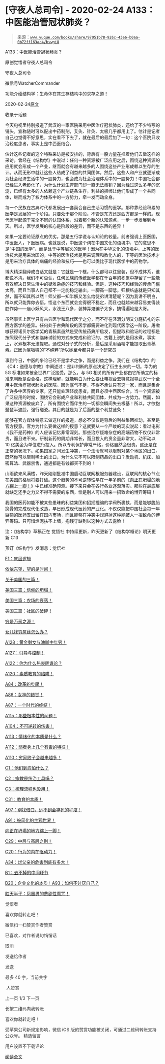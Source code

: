 # [守夜人总司令] - 2020-02-24 A133：中医能治管冠状肺炎？

> 来源：[`www.yuque.com/books/share/97051b78-926c-43e6-b0aa-0b72ff163ac4/bswgi8`](https://www.yuque.com/books/share/97051b78-926c-43e6-b0aa-0b72ff163ac4/bswgi8)



A133：中医能治管冠状肺炎？ 

原创觉悟者守夜人总司令 

守夜人总司令 

微信号WatcherCommander 

功能介绍结构学：生命体在其生存结构中的求存之道！ 

2020-02-24[原文](https://mp.weixin.qq.com/s?__biz=MzAxNDk1NjI2Mw==&mid=2247485003&idx=1&sn=39aea56879a30de449962539b9e0331a&chksm=9b8a25c3acfdacd5f48468e045e1a98a94653e791619b56a38275808929867d7796117d57a97&scene=27#wechat_redirect&cpage=266) 

收录于话题 

今天电视里特别报道了武汉的一家医院采用中医治疗冠状肺炎，还给了不少特写的镜头，宣称随时可以配出中药制剂，艾灸、针灸、太极几乎都用上了。估计是记者自己也觉得不好意思，实在看不下去了，就在最后的最后加了一句：这个医院只收治轻度患者，事实上是中西医结合。 

估计这些记者的这个特殊采访是被安排的，背后有一股力量在推着他们去做这样的采访。曾经在《结构学》中说过：任何一种资源被广泛应用之后，围绕这种资源的应用就会形成一个产业，继而就会有越来越多的人围绕这些产业形成赖以生存的生计。从而无形中就让这些人结成了利益的共同团体。然后，这些人和产业就逐渐成为社会经济生活中的一股势力，也会成为社会治理体系中的一股势力！中国社会都已经进入老龄化了，为什么计划生育部门却一直无法撤销？因为经过这么多年的沉淀，已经有太多的人依赖这个产业链条生存。利益的捆绑让他们形成了一个共同体，继而成为了权力体系中的一方势力，牵一发而动全身。 

每一个民族在古典时代都发展出一套契合自己生活习惯的医学。那种靠经验积累的医学是发展的一个阶段。只要处于那个阶段，不管是东方还是西方都是一样的。现代医学起源于完全不同的认知体系，沿着那个新的认知源点，一步一步发展到今天。所以，医学发展的核心是阶段的差异，而不是东西的差异！ 

如果一定要论证原点的优劣，那是五行学说与认知论的较量。前者强调上医医国，中医医人，下医医病。也就是说，中医这个词在中国文化的语境中，它的意思不是“中国的医学”，而是处于中等层次的医学！因为在中华文化的语境中，上等的医治技术是用来治国的，中等的医治技术是用来调理和教化人的，下等的医治技术才是用来治疗具体的病痛的经验和技巧——也可以类比于现代医学中的药物学。 

博大精深翻译成白话文就是：它就是一个框，什么都可以往里装，但不成体系，谁都说不清。我们不可否认，任何民族的传统医学都在千百年的积累中存留了一些能有效解决日常生活中的疑难杂症的技巧和经验。但是，这种技巧和经验的传承门槛太高，而且当事人自己都不一定能稳定输出。一脚高一脚低。归根结底就是只知其然，而不知其所以然！师父都一知半解又怎么给徒弟讲清楚呢？因为我讲不明白，所以就只能靠你去悟。悟这个东西就会变得很不稳定，而且也就越来越容易变得装腔作势——庙小妖风大，水浅王八多，装神弄鬼骗子太多，搞得遍地是大哥。 

虽然事实上医学只有古典医学和现代医学之分，而不存在泾渭分明又分庭抗礼的东西方医学的差异。任何处于古典阶段的医学都需要进化到现代医学这一阶段。屠嗷嗷获得诺贝尔医学奖的青稿素虽然是受传统药典所启发，但提取和验证的过程都是按照现代分子式和临床试验的方式来完成和验证的。古籍上说的是用水煮，事实上，水煮根本无法提取。通过对分子式的分析，最后是采用酒精才能提取出青稿素。正因为屠嗷嗷的“不纯粹”所以她至今都只是一个研究员 

事到今日，中医的争论已经不是学术之争，而是利益之争。我们在《结构学》的《C4：道德与宗教》中阐述过：是非判断的原点决定了衍生出来的一切。华为的 5G 标准如果被全世界广泛接受，那么，与 5G 相关的所有产业都由它所确立的标准来判断是否合格。这样理解，就能明白为什么要让电视台去特意报导武汉一个全用中医治疗冠状肺炎的医院。因为底气不足，不得不承认只有这一家，而且是集合了许多中医界的专家，还只能处理轻度患者，而且必须中西医结合。当一个资源被广泛应用的时候，围绕它会形成产业和利益共同团体，并成为一方势力。然而，如果这种资源被废弃了，所有围绕它而伴生的一切都会瞬间失去根基！所以，才欲抱琵琶半遮脸，强行碰瓷。其目的就是为了后面的整个利益链条！ 

能够在官方媒体特意去做这样的报道，想必不仅仅是背后的利益集团推动，甚至是官方授意。官方为什么要做这样的授意？这就要从一个严峻的现实说起：看过电影《我不是药神》的人应该记忆非常深刻。那些治疗疑难杂症的高端药物不仅仅非常贵，而且进不来。研制新药的周期非常长，而且投入的资金量非常大，动不动以 10 亿美金为单位进行投入。所以专利保护非常严格，价格自然会很贵。这还是在正常的状况下。如果国家之间发生冲突，一个法令就可以限制对某个地区的出口。既然你可以限制稀土的出口，为什么它不可以限制药品的出口？发动机、机床、加密算法、武器禁售，通通都是有钱都买不到的！ 

山雨欲来风满楼，昨天刚刚批准中国启动互联网根服务器建设，互联网的核心节点在美国的格局将要打破。这个趋势的不可逆转性早在一年多前的《[向正在坍塌的地方踹上一脚！](http://mp.weixin.qq.com/s?__biz=MzAxNDk1NjI2Mw==&mid=2247483789&idx=1&sn=5e44b7b524c3dc4bb7705f49ed0a44a3&chksm=9b8a2205acfdab139e4b1d44ef6702b09c9fbf79505340205d13fbdaa33207a997f54bee0e97&scene=21#wechat_redirect)》中已经准确预测。接下来只会在各行各业逐渐落实。那些在最底层就缺乏还手之力又不得不需要的东西，恰是别人可以用来一招致命的博弈筹码！ 

我国的医药如能不被某些愚昧的利益集团和招摇撞骗的学阀所裹挟，而是能够脱胎换骨的完成现代化改造，早日形成现代医药的产业化。不仅仅能把中国社会每一年巨额的医药支出留在国内市场，而且能够在冲突中规避掉这种能被人一招致命的博弈筹码。只可惜烂泥扶不上墙，抱残守缺到以这种方式去露脸！ 

注：《结构学》草稿正在 觉悟社 中持续更新，昨天更新了《结构学概论》明天更新 C13 

预订《结构学》发消息：觉悟社  

<ne-card data-card-name="image" data-card-type="inline" id="enlgO" data-event-boundary="card" style="color: rgb(51, 51, 51);">

[F1：底层逻辑](http://mp.weixin.qq.com/s?__biz=MzAxNDk1NjI2Mw==&mid=2247484983&idx=1&sn=d1bd020a91e3dd78ebf23d343a657db2&chksm=9b8a25bfacfdaca9b3572b6f4d7ef8d7a0e37e4ab741811b0e2cd64f46b92e1920d0e39e4f38&scene=21#wechat_redirect) 

[依依东望，望的是时间！](http://mp.weixin.qq.com/s?__biz=MzIzMDYwOTM0Mg==&mid=2247483860&idx=1&sn=b5b01ae82ff764ce2806251e3f2a809f&chksm=e8b19905dfc61013607735eb7782299c9a4d7a39a8b15a7b46182ef20eda3ffe9f6ed6337e1f&scene=21#wechat_redirect) 

[关于美国的三篇！](http://mp.weixin.qq.com/s?__biz=MzIzMDYwOTM0Mg==&mid=2247484082&idx=1&sn=7f0efdc740505aeff41af3593c2c07d2&chksm=e8b19a63dfc613757721204eef321ddcad7ddc01dfc2076db117c37c0b37d75438f2e405c830&scene=21#wechat_redirect) 

[美国三篇：信仰的坍塌！](http://mp.weixin.qq.com/s?__biz=MzIzMDYwOTM0Mg==&mid=2247484086&idx=1&sn=84a690a2f2f277ffb97bd9ae9b8997b5&chksm=e8b19a67dfc61371cbaa58bdc4cf884dcb865ce62dc947cf1cf3e7653716339ff71d49c563bb&scene=21#wechat_redirect) 

[美国三篇：农场的衰落！](http://mp.weixin.qq.com/s?__biz=MzAxNDk1NjI2Mw==&mid=2247484839&idx=1&sn=ab17e9c4ae5af883a17a9c0fcafe94dd&chksm=9b8a262facfdaf399eab6252e9034d5a64a95f1c2575ed6570615dc11980d7d14b684341c22d&scene=21#wechat_redirect) 

[美国三篇：社区的破碎！](http://mp.weixin.qq.com/s?__biz=MzAxNDk1NjI2Mw==&mid=2247484995&idx=1&sn=e6b19218f50cedb3832a75694d5fca2a&chksm=9b8a25cbacfdacdd9585015c0542f118592cdeb57bf869d6566ef48e60aaf0f59aeebb6ba2a3&scene=21#wechat_redirect) 

[穷是万恶之源！](http://mp.weixin.qq.com/s?__biz=MzAxNDk1NjI2Mw==&mid=2247483823&idx=1&sn=e54ebe9891b302dc0bf1815c76ccf8b7&chksm=9b8a2227acfdab31a05e273addd9159d4b8263d58d3c58bf214841c8189157519719c3427306&scene=21#wechat_redirect) 

[女儿找穷屌丝怎么办？](http://mp.weixin.qq.com/s?__biz=MzAxNDk1NjI2Mw==&mid=2247484939&idx=1&sn=6a8b9a3df7e1197fde72a04e45ad3055&chksm=9b8a2583acfdac958a9514beb89993c74e6ee5ad63df4c4c6d420f8ac9cc3976dcfe5f66c734&scene=21#wechat_redirect) 

[A128：黄金剩女与油腻中年男！](http://mp.weixin.qq.com/s?__biz=MzAxNDk1NjI2Mw==&mid=2247484986&idx=1&sn=389cf749cc0fc8c13fddbe2782d064e8&chksm=9b8a25b2acfdaca493be3be9f6825249c41eb2e9ec898370ef118ac45d11e3061fc3f36198fa&scene=21#wechat_redirect) 

[A127：引导与控制！](http://mp.weixin.qq.com/s?__biz=MzAxNDk1NjI2Mw==&mid=2247484979&idx=1&sn=f399f00523a8dd5cafe7c0636121333e&chksm=9b8a25bbacfdacad35d6b31ea6500e76fc161c3dd8e789aacdc1284bedcdcaf57570dd6f6261&scene=21#wechat_redirect) 

[A122：你为什么热衷阴谋论？](http://mp.weixin.qq.com/s?__biz=MzAxNDk1NjI2Mw==&mid=2247484960&idx=1&sn=f04b2971f7e664f0ab903a6a9ffab5dd&chksm=9b8a25a8acfdacbecd85fb722d9e401e6b748a28498b75da9489af10d9cf69916bf473c72a7b&scene=21#wechat_redirect) 

[A120：素质教育的陷阱！](http://mp.weixin.qq.com/s?__biz=MzAxNDk1NjI2Mw==&mid=2247484948&idx=1&sn=6326c52223f8520cf16820e7ae2f12d1&chksm=9b8a259cacfdac8a3f821dea074d2df64dc08c9498aadb36f006f685bbf87dfc13daefd4bf6d&scene=21#wechat_redirect) 

[A84：改革的步骤！](http://mp.weixin.qq.com/s?__biz=MzIzMDYwOTM0Mg==&mid=2247484098&idx=1&sn=8a28fd5dce47b485ed38e4f3cfdb7d05&chksm=e8b19a13dfc61305fde13511d297aa1d6b59184825c7998f338e7d5f36742e3c06c717d78fe8&scene=21#wechat_redirect) 

[A86：女神的错觉！](http://mp.weixin.qq.com/s?__biz=MzAxNDk1NjI2Mw==&mid=2247484733&idx=1&sn=fab22e8ab3f80b78dab3d4e2e2716bfb&chksm=9b8a26b5acfdafa374df83506e5086a573169362877918977c08490b4e9747c45c99d1266e7f&scene=21#wechat_redirect) 

[A87：一个时代的终结！](http://mp.weixin.qq.com/s?__biz=MzIzMDYwOTM0Mg==&mid=2247484102&idx=1&sn=c0572fe89409ac0ef2d1468b8f81f130&chksm=e8b19a17dfc6130119eacf0492c237b5173f6f9c13265a36d7919e3132228f8c2d3306863c08&scene=21#wechat_redirect) 

[A115：那些根本性的问题！](http://mp.weixin.qq.com/s?__biz=MzAxNDk1NjI2Mw==&mid=2247484914&idx=1&sn=967fee05bc4f865fe727690ef496bd08&chksm=9b8a267aacfdaf6c067abdfbeed512ad0ec7af5d0c3310f4461e50eaa47c005b5b30ea9758af&scene=21#wechat_redirect) 

[A104：不可逆转的伤害！](http://mp.weixin.qq.com/s?__biz=MzAxNDk1NjI2Mw==&mid=2247484910&idx=1&sn=80626aa3b4a4e223e5062a4d00806308&chksm=9b8a2666acfdaf70c0a3e1392357732bf9431c96bc1ec220eef91101a73d0c6eeff4f62d4e80&scene=21#wechat_redirect) 

[A113：情绪化的本质是什么？](http://mp.weixin.qq.com/s?__biz=MzAxNDk1NjI2Mw==&mid=2247484925&idx=1&sn=a3e5d2a4ffa1f0c4a1e915a7f6244527&chksm=9b8a2675acfdaf6365b4c9b6f0390ceae91e0dbf218efdd6be0dc600964d220b1ab45bb6c2ac&scene=21#wechat_redirect) 

[A112：弱者身上几个有毒的特征！](http://mp.weixin.qq.com/s?__biz=MzAxNDk1NjI2Mw==&mid=2247484903&idx=1&sn=609b7c81f10207eea8bcccbe35aa61b6&chksm=9b8a266facfdaf790a328ee9eca9d05f95ce939b69b2e4c1fcaacd63470bd79c44d03caeb00c&scene=21#wechat_redirect) 

[A110：穷家败子会越来越多！](http://mp.weixin.qq.com/s?__biz=MzAxNDk1NjI2Mw==&mid=2247484897&idx=1&sn=84e1c8a85eb385c04f400095d47d55eb&chksm=9b8a2669acfdaf7f7a431a12c057023ae123aaa855b0f9d48a98c21eae27788632beb60765c9&scene=21#wechat_redirect) 

[C1：他们到底怕什么？](http://mp.weixin.qq.com/s?__biz=MzAxNDk1NjI2Mw==&mid=2247483898&idx=1&sn=1b0a50386e9e89d2750dec717236f0aa&chksm=9b8a2272acfdab64235b35ee5e91b8cac6172144207251636e1345fc570aa1601f59eff7f442&scene=21#wechat_redirect) 

[C2：宗教是统治工具吗？](http://mp.weixin.qq.com/s?__biz=MzAxNDk1NjI2Mw==&mid=2247483901&idx=1&sn=f5d9f8c7bd84370c79adae921351e813&chksm=9b8a2275acfdab63fde093d76ff82e01d0e2fd43ea675f77fd17fd51a15873d4d10499f5338d&scene=21#wechat_redirect) 

[C3：梳理流程也没用！](http://mp.weixin.qq.com/s?__biz=MzAxNDk1NjI2Mw==&mid=2247483989&idx=1&sn=ee70dacfd980f041379d91ae947ece44&chksm=9b8a21ddacfda8cb28bf62d6f53531e8a8ebce2de96396e50ec7e7e144fffe502ec6faee3415&scene=21#wechat_redirect) 

[C31：教育的本质！](http://mp.weixin.qq.com/s?__biz=MzAxNDk1NjI2Mw==&mid=2247484645&idx=1&sn=0c19e963af345ec0d157348555f45482&chksm=9b8a276dacfdae7bb43eb0602bf7d9fdc827d0675a7350f893c5b3b43986de58782355a2065d&scene=21#wechat_redirect) 

[A97：别找借口，远不到会猝死的程度！](http://mp.weixin.qq.com/s?__biz=MzAxNDk1NjI2Mw==&mid=2247484866&idx=1&sn=d93222730b1fd65cd31d270e54c91073&chksm=9b8a264aacfdaf5cf1d8eab64891b03e7b9966e887c9f512b7cb4a3f6cca04f1faa2c5da905d&scene=21#wechat_redirect) 

[A91：被简化的主观世界！](http://mp.weixin.qq.com/s?__biz=MzIzMDYwOTM0Mg==&mid=2247484106&idx=1&sn=89ac1e2a068a9114c08822ed3a6a9916&chksm=e8b19a1bdfc6130d67743acf04c384cd66fa3d13b83614a9b3d70edda3290e8af9765c31b7d7&scene=21#wechat_redirect) 

[向正在坍塌的地方踹上一脚！](http://mp.weixin.qq.com/s?__biz=MzAxNDk1NjI2Mw==&mid=2247483789&idx=1&sn=5e44b7b524c3dc4bb7705f49ed0a44a3&chksm=9b8a2205acfdab139e4b1d44ef6702b09c9fbf79505340205d13fbdaa33207a997f54bee0e97&scene=21#wechat_redirect) 

[C29：中层与高层之别！](http://mp.weixin.qq.com/s?__biz=MzIzMDYwOTM0Mg==&mid=2247484061&idx=1&sn=6b5effaceec4ccea129b0b2c0ff9eb94&chksm=e8b19a4cdfc6135a82d4a79c2245a8efb5cea97135ffeef76afcdb0f1d23fc37408270b77ac3&scene=21#wechat_redirect) 

[C20：行为的内在驱动力！](http://mp.weixin.qq.com/s?__biz=MzIzMDYwOTM0Mg==&mid=2247484003&idx=1&sn=a62ddbccc64f9f19890c0dff9605b6f7&chksm=e8b19ab2dfc613a47b840d331bb9c43711798f5102681c0d1a06cb3996450c1d34bc8573b7e0&scene=21#wechat_redirect) 

[A34：烂父亲的危害到底有多大！](http://mp.weixin.qq.com/s?__biz=MzIzMDYwOTM0Mg==&mid=2247483986&idx=1&sn=984fbf5e696f7a3f34f25dcf93037cea&chksm=e8b19a83dfc61395d629a54503920505c42a73a62b9e72308ed4ea0d66c509ca66a1a3138ea5&scene=21#wechat_redirect) 

[B1：去不掉的中间环节](http://mp.weixin.qq.com/s?__biz=MzIzMDYwOTM0Mg==&mid=2247483903&idx=1&sn=e8a21cb816d6a27d869f81463805a208&chksm=e8b1992edfc610380f54d91f9acc9844820c77ce8a5bcedb4f36372c406647f45fd2514a6a77&scene=21#wechat_redirect) 

[B20：企业文化的本质！](http://mp.weixin.qq.com/s?__biz=MzIzMDYwOTM0Mg==&mid=2247484111&idx=1&sn=d6154ef03c3702d24ebbd49ec6d2544b&chksm=e8b19a1edfc61308357f4cc639a74339e18c1e7ea64e351a1d73fac03d82e0daa3d7cbd2b4f7&scene=21#wechat_redirect)[A93：如何不讨厌自己？](http://mp.weixin.qq.com/s?__biz=MzAxNDk1NjI2Mw==&mid=2247484783&idx=1&sn=08bb06c4b322311a9d08a0d67077b6ac&chksm=9b8a26e7acfdaff1fb664e30d3365b7405692c4c7e53b41d078052fcbd87faf8de05c04346ce&scene=21#wechat_redirect) 

[胜天半子：凤凰男的悲剧性魔咒！](http://mp.weixin.qq.com/s?__biz=MzAxNDk1NjI2Mw==&mid=2247484459&idx=1&sn=3af333a7d8f81253f730e57ba86f6f11&chksm=9b8a27a3acfdaeb524c155bcc629f472e273558add2d9c91ca3295d08144bd6d7d26ed757e6c&scene=21#wechat_redirect) 

觉悟者 

喜欢你就转走吧！ 

微信扫一扫赞赏作者赞赏 

已喜欢，对作者说句悄悄话 

取消 

发送给作者 

发送 

最多 40 字，当前共字 

 人赞赏 

上一页 1/3 下一页 

长按二维码向我转账 

喜欢你就转走吧！ 

受苹果公司新规定影响，微信 iOS 版的赞赏功能被关闭，可通过二维码转账支持公众号。 <ne-h3 id="n9doN" data-lake-id="n9doN"><ne-heading-ext><ne-heading-anchor></ne-heading-anchor><ne-heading-fold></ne-heading-fold></ne-heading-ext><ne-heading-content>精选留言</ne-heading-content></ne-h3> 

用户设置不下载评论 

[阅读全文](https://t.zsxq.com/aMnQRzF)</ne-card>